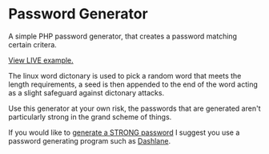 # Password Generator
A simple PHP password generator, that creates a password matching certain critera. 

[View LIVE example.](https://passgen.donovanhare.co.uk)

The linux word dictonary is used to pick a random word that meets the length requirements, a seed is then appended to the end of the word acting as a slight safeguard against dictonary attacks.

Use this generator at your own risk, the passwords that are generated aren't particularly strong in the grand scheme of things.

If you would like to [generate a STRONG password](https://www.dashlane.com/en/cs/nKh9p_9mZdH2) I suggest you use a password generating program such as [Dashlane](https://www.dashlane.com/en/cs/nKh9p_9mZdH2). 
